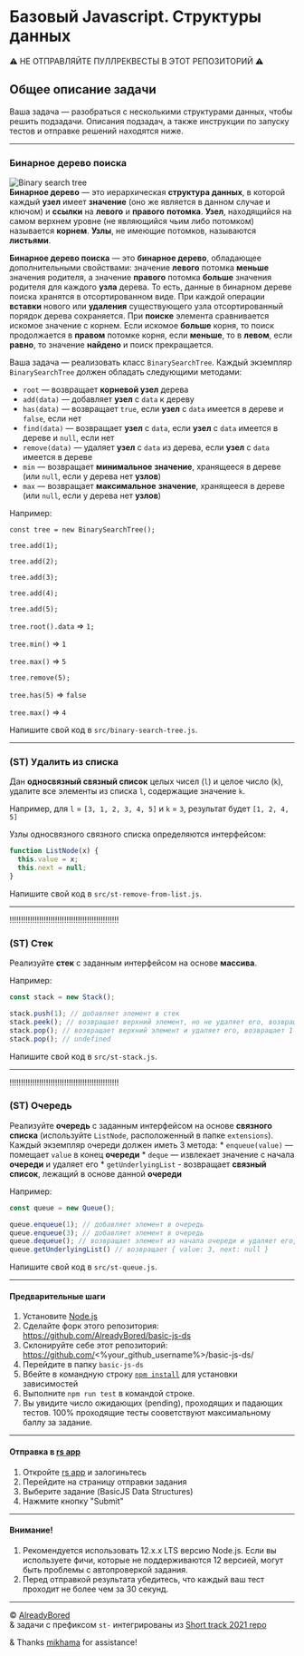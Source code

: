 # Базовый Javascript. Структуры данных

⚠️ НЕ ОТПРАВЛЯЙТЕ ПУЛЛРЕКВЕСТЫ В ЭТОТ РЕПОЗИТОРИЙ ⚠️

## Общее описание задачи

Ваша задача — разобраться с несколькими структурами данных, чтобы решить подзадачи. Описания подзадач, а также инструкции по запуску тестов и отправке решений находятся ниже.

---

### **Бинарное дерево поиска**

![Binary search tree](https://www.tutorialspoint.com/data_structures_algorithms/images/binary_search_tree.jpg)  
**Бинарное дерево** — это иерархическая **структура данных**, в которой каждый **узел** имеет **значение** (оно же является в данном случае и ключом) и **ссылки** на **левого** и **правого** **потомка**. **Узел**, находящийся на самом верхнем уровне (не являющийся чьим либо потомком) называется **корнем**. **Узлы**, не имеющие потомков, называются **листьями**.


**Бинарное дерево поиска** — это **бинарное дерево**, обладающее дополнительными свойствами: значение **левого** потомка **меньше** значения родителя, а значение **правого** потомка **больше** значения родителя для каждого **узла** дерева. То есть, данные в бинарном дереве поиска хранятся в отсортированном виде. При каждой операции **вставки** нового или **удаления** существующего узла отсортированный порядок дерева сохраняется. При **поиске** элемента сравнивается искомое значение с корнем. Если искомое **больше** корня, то поиск продолжается в **правом** потомке корня, если **меньше**, то в **левом**, если **равно**, то значение **найдено** и поиск прекращается.

Ваша задача — реализовать класс `BinarySearchTree`.
Каждый экземпляр `BinarySearchTree` должен обладать следующими методами:
  * `root` — возвращает **корневой узел** дерева
  * `add(data)` — добавляет **узел** с `data` к дереву
  * `has(data)` — возвращает `true`, если **узел** с `data` имеется в дереве и `false`, если нет
  * `find(data)` — возвращает **узел** с `data`, если **узел** с `data` имеется в дереве и `null`, если нет
  * `remove(data)` — удаляет **узел** с `data` из дерева, если **узел** с `data` имеется в дереве
  * `min` — возвращает **минимальное** **значение**, хранящееся в дереве (или `null`, если у дерева нет **узлов**)
  * `max` — возвращает **максимальное** **значение**, хранящееся в дереве (или `null`, если у дерева нет **узлов**)

Например:

`const tree = new BinarySearchTree();`

`tree.add(1);`

`tree.add(2);`

`tree.add(3);`

`tree.add(4);`

`tree.add(5);`

`tree.root().data` => `1;`

`tree.min()` => `1`

`tree.max()` => `5`

`tree.remove(5);`

`tree.has(5)` => `false`

`tree.max()` => `4`

Напишите свой код в `src/binary-search-tree.js`.

---

### **(ST) Удалить из списка**
Дан **односвязный связный список** целых чисел (`l`) и целое число (`k`), удалите все элементы из списка `l`, содержащие значение `k`.

Например, для `l` = `[3, 1, 2, 3, 4, 5]` и `k` = `3`,
результат будет `[1, 2, 4, 5]`

Узлы односвязного связного списка определяются интерфейсом: 

```js
function ListNode(x) {
  this.value = x;
  this.next = null;
}
```

Напишите свой код в `src/st-remove-from-list.js`.

---
!!!!!!!!!!!!!!!!!!!!!!!!!!!!!!!!!!!!!!!!!!!!!!!!
### **(ST) Стек**
Реализуйте **стек** с заданным интерфейсом на основе **массива**.

Например:

```js
const stack = new Stack();

stack.push(1); // добавляет элемент в стек
stack.peek(); // возвращает верхний элемент, но не удаляет его, возвращает 1
stack.pop(); // возвращает верхний элемент и удаляет его, возвращает 1
stack.pop(); // undefined
```

Напишите свой код в `src/st-stack.js`.

---
!!!!!!!!!!!!!!!!!!!!!!!!!!!!!!!!!!!!!!!!!!!!!!!!
### **(ST) Очередь**
Реализуйте **очередь** с заданным интерфейсом на основе **связного списка** (используйте `ListNode`, расположенный в папке `extensions`).
Каждый экземпляр очереди должен иметь 3 метода:
    * `enqueue(value)` — помещает `value` в конец **очереди** 
    * `deque` — извлекает значение с начала **очереди** и удаляет его
    * `getUnderlyingList` - возвращает **связный список**, лежащий в основе данной **очереди**

Например:

```js
const queue = new Queue();

queue.enqueue(1); // добавляет элемент в очередь
queue.enqueue(3); // добавляет элемент в очередь
queue.dequeue(); // возвращает элемент из начала очереди и удаляет его, возвращает 1
queue.getUnderlyingList() // возвращает { value: 3, next: null }
```

Напишите свой код в `src/st-queue.js`.

---

#### Предварительные шаги
1. Установите [Node.js](https://nodejs.org/en/download/)   
2. Сделайте форк этого репозитория: https://github.com/AlreadyBored/basic-js-ds
3. Склонируйте себе этот репозиторий: https://github.com/<%your_github_username%>/basic-js-ds/  
4. Перейдите в папку `basic-js-ds`  
5. Вбейте в командную строку [`npm install`](https://docs.npmjs.com/cli/install) для установки зависимостей  
6. Выполните `npm run test` в командой строке.
7. Вы увидите число ожидающих (pending), проходящих и падающих тестов. 100% проходящие тесты сооветствуют максимальному баллу за задание.

---

#### Отправка в [rs app](https://app.rs.school)
1. Откройте [rs app](https://app.rs.school) и залогиньтесь
2. Перейдите на страницу отправки задания
3. Выберите задание (BasicJS Data Structures)
4. Нажмите кнопку "Submit"

---

#### Внимание!
1. Рекомендуется использовать 12.x.x LTS версию Node.js. Если вы используете фичи, которые не поддерживаются 12 версией, могут быть проблемы с автопроверкой задания.
2. Перед отправкой результата убедитесь, что каждый ваш тест проходит не более чем за 30 секунд.

---

© [AlreadyBored](https://github.com/alreadybored)  
& задачи с префиксом `st-` интегрированы из [Short track 2021 repo](https://github.com/rkhaslarov/rs-school-short-track-2021)

& Thanks [mikhama](https://github.com/mikhama) for assistance!
